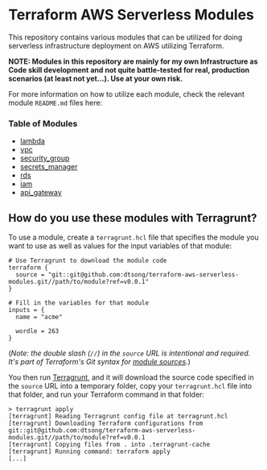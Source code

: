 # Terraform AWS Serverless Modules

This repository contains various modules that can be utilized for doing serverless infrastructure deployment on AWS utilizing Terraform.

**NOTE: Modules in this repository are mainly for my own Infrastructure as Code skill development and not quite battle-tested for real, production scenarios (at least not yet...). Use at your own risk.**

For more information on how to utilize each module, check the relevant module `README.md` files here:

### Table of Modules
  * [lambda](https://github.com/dtsong/terraform-aws-serverless-modules/tree/master/lambda)
  * [vpc](https://github.com/dtsong/terraform-aws-serverless-modules/tree/master/vpc)
  * [security_group](https://github.com/dtsong/terraform-aws-serverless-modules/tree/master/security_group)
  * [secrets_manager](https://github.com/dtsong/terraform-aws-serverless-modules/tree/master/secrets_manager)
  * [rds](https://github.com/dtsong/terraform-aws-serverless-modules/tree/master/rds)
  * [iam](https://github.com/dtsong/terraform-aws-serverless-modules/tree/master/iam)
  * [api_gateway](https://github.com/dtsong/terraform-aws-serverless-modules/tree/master/api_gateway)

## How do you use these modules with Terragrunt?

To use a module, create a  `terragrunt.hcl` file that specifies the module you want to use as well as values for the
input variables of that module:

```hcl
# Use Terragrunt to download the module code
terraform {
  source = "git::git@github.com:dtsong/terraform-aws-serverless-modules.git//path/to/module?ref=v0.0.1"
}

# Fill in the variables for that module
inputs = {
  name = "acme"
  
  wordle = 263
}
```

(*Note: the double slash (`//`) in the `source` URL is intentional and required. It's part of Terraform's Git syntax 
for [module sources](https://www.terraform.io/docs/modules/sources.html).*)

You then run [Terragrunt](https://github.com/gruntwork-io/terragrunt), and it will download the source code specified 
in the `source` URL into a temporary folder, copy your `terragrunt.hcl` file into that folder, and run your Terraform 
command in that folder: 

```
> terragrunt apply
[terragrunt] Reading Terragrunt config file at terragrunt.hcl
[terragrunt] Downloading Terraform configurations from git::git@github.com:dtsong/terraform-aws-serverless-modules.git//path/to/module?ref=v0.0.1
[terragrunt] Copying files from . into .terragrunt-cache
[terragrunt] Running command: terraform apply
[...]
```
